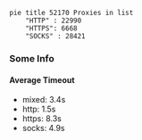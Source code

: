 
```mermaid
pie title 52170 Proxies in list
    "HTTP" : 22990
    "HTTPS": 6668
    "SOCKS" : 28421
```

### Some Info
#### Average Timeout

- mixed: 3.4s
- http: 1.5s
- https: 8.3s
- socks: 4.9s